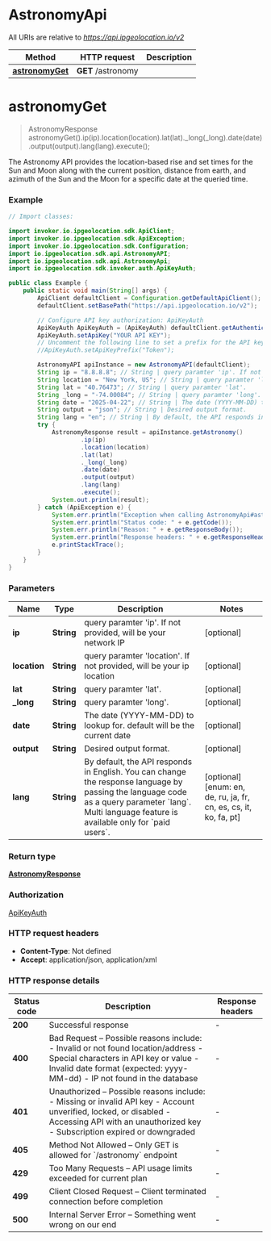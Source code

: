 # AstronomyApi

All URIs are relative to *https://api.ipgeolocation.io/v2*

| Method | HTTP request | Description |
|------------- | ------------- | -------------|
| [**astronomyGet**](AstronomyApi.md#astronomyGet) | **GET** /astronomy |  |


<a id="astronomyGet"></a>
# **astronomyGet**
> AstronomyResponse astronomyGet().ip(ip).location(location).lat(lat)._long(_long).date(date).output(output).lang(lang).execute();



The Astronomy API provides the location-based rise and set times for the Sun and Moon along with the current position, distance from earth, and azimuth of the Sun and the Moon for a specific date at the queried time. 

### Example

```java
// Import classes:

import invoker.io.ipgeolocation.sdk.ApiClient;
import invoker.io.ipgeolocation.sdk.ApiException;
import invoker.io.ipgeolocation.sdk.Configuration;
import io.ipgeolocation.sdk.api.AstronomyAPI;
import io.ipgeolocation.sdk.api.AstronomyApi;
import io.ipgeolocation.sdk.invoker.auth.ApiKeyAuth;

public class Example {
    public static void main(String[] args) {
        ApiClient defaultClient = Configuration.getDefaultApiClient();
        defaultClient.setBasePath("https://api.ipgeolocation.io/v2");

        // Configure API key authorization: ApiKeyAuth
        ApiKeyAuth ApiKeyAuth = (ApiKeyAuth) defaultClient.getAuthentication("ApiKeyAuth");
        ApiKeyAuth.setApiKey("YOUR API KEY");
        // Uncomment the following line to set a prefix for the API key, e.g. "Token" (defaults to null)
        //ApiKeyAuth.setApiKeyPrefix("Token");

        AstronomyAPI apiInstance = new AstronomyAPI(defaultClient);
        String ip = "8.8.8.8"; // String | query paramter 'ip'. If not provided, will be your network IP
        String location = "New York, US"; // String | query paramter 'location'. If not provided, will be your ip location
        String lat = "40.76473"; // String | query paramter 'lat'.
        String _long = "-74.00084"; // String | query paramter 'long'.
        String date = "2025-04-22"; // String | The date (YYYY-MM-DD) to lookup for. default will be the current date
        String output = "json"; // String | Desired output format.
        String lang = "en"; // String | By default, the API responds in English. You can change the response language by passing the language code as a query parameter `lang`. Multi language feature is available only for `paid users`.
        try {
            AstronomyResponse result = apiInstance.getAstronomy()
                    .ip(ip)
                    .location(location)
                    .lat(lat)
                    ._long(_long)
                    .date(date)
                    .output(output)
                    .lang(lang)
                    .execute();
            System.out.println(result);
        } catch (ApiException e) {
            System.err.println("Exception when calling AstronomyApi#astronomyGet");
            System.err.println("Status code: " + e.getCode());
            System.err.println("Reason: " + e.getResponseBody());
            System.err.println("Response headers: " + e.getResponseHeaders());
            e.printStackTrace();
        }
    }
}
```

### Parameters

| Name | Type | Description  | Notes |
|------------- | ------------- | ------------- | -------------|
| **ip** | **String**| query paramter &#39;ip&#39;. If not provided, will be your network IP | [optional] |
| **location** | **String**| query paramter &#39;location&#39;. If not provided, will be your ip location | [optional] |
| **lat** | **String**| query paramter &#39;lat&#39;. | [optional] |
| **_long** | **String**| query paramter &#39;long&#39;. | [optional] |
| **date** | **String**| The date (YYYY-MM-DD) to lookup for. default will be the current date | [optional] |
| **output** | **String**| Desired output format. | [optional] |
| **lang** | **String**| By default, the API responds in English. You can change the response language by passing the language code as a query parameter &#x60;lang&#x60;. Multi language feature is available only for &#x60;paid users&#x60;. | [optional] [enum: en, de, ru, ja, fr, cn, es, cs, it, ko, fa, pt] |

### Return type

[**AstronomyResponse**](AstronomyResponse.md)

### Authorization

[ApiKeyAuth](../README.md#ApiKeyAuth)

### HTTP request headers

 - **Content-Type**: Not defined
 - **Accept**: application/json, application/xml

### HTTP response details
| Status code | Description | Response headers |
|-------------|-------------|------------------|
| **200** | Successful response |  -  |
| **400** | Bad Request – Possible reasons include:   - Invalid or not found location/address   - Special characters in API key or value   - Invalid date format (expected: yyyy-MM-dd)   - IP not found in the database  |  -  |
| **401** | Unauthorized – Possible reasons include:   - Missing or invalid API key   - Account unverified, locked, or disabled   - Accessing API with an unauthorized key   - Subscription expired or downgraded  |  -  |
| **405** | Method Not Allowed – Only GET is allowed for &#x60;/astronomy&#x60; endpoint |  -  |
| **429** | Too Many Requests – API usage limits exceeded for current plan |  -  |
| **499** | Client Closed Request – Client terminated connection before completion |  -  |
| **500** | Internal Server Error – Something went wrong on our end |  -  |

